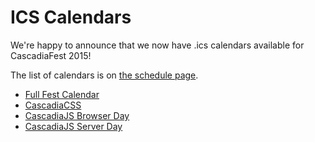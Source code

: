 # ICS Calendars

We're happy to announce that we now have .ics calendars available for
CascadiaFest 2015!

The list of calendars is on [the schedule page](/schedule/).

* [Full Fest Calendar](/schedule/fest.ics)
* [CascadiaCSS](/schedule/css.ics)
* [CascadiaJS Browser Day](/schedule/browser.ics)
* [CascadiaJS Server Day](/schedule/server.ics)